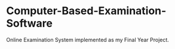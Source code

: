 # Computer-Based-Examination-Software
Online Examination System implemented as my Final Year Project.
